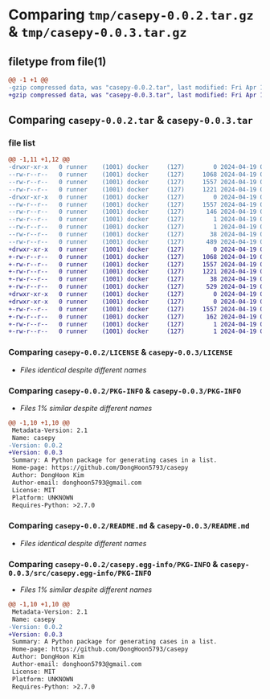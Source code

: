 # Comparing `tmp/casepy-0.0.2.tar.gz` & `tmp/casepy-0.0.3.tar.gz`

## filetype from file(1)

```diff
@@ -1 +1 @@
-gzip compressed data, was "casepy-0.0.2.tar", last modified: Fri Apr 19 06:27:44 2024, max compression
+gzip compressed data, was "casepy-0.0.3.tar", last modified: Fri Apr 19 06:39:34 2024, max compression
```

## Comparing `casepy-0.0.2.tar` & `casepy-0.0.3.tar`

### file list

```diff
@@ -1,11 +1,12 @@
-drwxr-xr-x   0 runner    (1001) docker     (127)        0 2024-04-19 06:27:44.248728 casepy-0.0.2/
--rw-r--r--   0 runner    (1001) docker     (127)     1068 2024-04-19 06:27:34.000000 casepy-0.0.2/LICENSE
--rw-r--r--   0 runner    (1001) docker     (127)     1557 2024-04-19 06:27:44.248728 casepy-0.0.2/PKG-INFO
--rw-r--r--   0 runner    (1001) docker     (127)     1221 2024-04-19 06:27:34.000000 casepy-0.0.2/README.md
-drwxr-xr-x   0 runner    (1001) docker     (127)        0 2024-04-19 06:27:44.248728 casepy-0.0.2/casepy.egg-info/
--rw-r--r--   0 runner    (1001) docker     (127)     1557 2024-04-19 06:27:44.000000 casepy-0.0.2/casepy.egg-info/PKG-INFO
--rw-r--r--   0 runner    (1001) docker     (127)      146 2024-04-19 06:27:44.000000 casepy-0.0.2/casepy.egg-info/SOURCES.txt
--rw-r--r--   0 runner    (1001) docker     (127)        1 2024-04-19 06:27:44.000000 casepy-0.0.2/casepy.egg-info/dependency_links.txt
--rw-r--r--   0 runner    (1001) docker     (127)        1 2024-04-19 06:27:44.000000 casepy-0.0.2/casepy.egg-info/top_level.txt
--rw-r--r--   0 runner    (1001) docker     (127)       38 2024-04-19 06:27:44.248728 casepy-0.0.2/setup.cfg
--rw-r--r--   0 runner    (1001) docker     (127)      489 2024-04-19 06:27:34.000000 casepy-0.0.2/setup.py
+drwxr-xr-x   0 runner    (1001) docker     (127)        0 2024-04-19 06:39:34.243067 casepy-0.0.3/
+-rw-r--r--   0 runner    (1001) docker     (127)     1068 2024-04-19 06:39:27.000000 casepy-0.0.3/LICENSE
+-rw-r--r--   0 runner    (1001) docker     (127)     1557 2024-04-19 06:39:34.243067 casepy-0.0.3/PKG-INFO
+-rw-r--r--   0 runner    (1001) docker     (127)     1221 2024-04-19 06:39:27.000000 casepy-0.0.3/README.md
+-rw-r--r--   0 runner    (1001) docker     (127)       38 2024-04-19 06:39:34.243067 casepy-0.0.3/setup.cfg
+-rw-r--r--   0 runner    (1001) docker     (127)      529 2024-04-19 06:39:27.000000 casepy-0.0.3/setup.py
+drwxr-xr-x   0 runner    (1001) docker     (127)        0 2024-04-19 06:39:34.243067 casepy-0.0.3/src/
+drwxr-xr-x   0 runner    (1001) docker     (127)        0 2024-04-19 06:39:34.243067 casepy-0.0.3/src/casepy.egg-info/
+-rw-r--r--   0 runner    (1001) docker     (127)     1557 2024-04-19 06:39:34.000000 casepy-0.0.3/src/casepy.egg-info/PKG-INFO
+-rw-r--r--   0 runner    (1001) docker     (127)      162 2024-04-19 06:39:34.000000 casepy-0.0.3/src/casepy.egg-info/SOURCES.txt
+-rw-r--r--   0 runner    (1001) docker     (127)        1 2024-04-19 06:39:34.000000 casepy-0.0.3/src/casepy.egg-info/dependency_links.txt
+-rw-r--r--   0 runner    (1001) docker     (127)        1 2024-04-19 06:39:34.000000 casepy-0.0.3/src/casepy.egg-info/top_level.txt
```

### Comparing `casepy-0.0.2/LICENSE` & `casepy-0.0.3/LICENSE`

 * *Files identical despite different names*

### Comparing `casepy-0.0.2/PKG-INFO` & `casepy-0.0.3/PKG-INFO`

 * *Files 1% similar despite different names*

```diff
@@ -1,10 +1,10 @@
 Metadata-Version: 2.1
 Name: casepy
-Version: 0.0.2
+Version: 0.0.3
 Summary: A Python package for generating cases in a list.
 Home-page: https://github.com/DongHoon5793/casepy
 Author: DongHoon Kim
 Author-email: donghoon5793@gmail.com
 License: MIT
 Platform: UNKNOWN
 Requires-Python: >2.7.0
```

### Comparing `casepy-0.0.2/README.md` & `casepy-0.0.3/README.md`

 * *Files identical despite different names*

### Comparing `casepy-0.0.2/casepy.egg-info/PKG-INFO` & `casepy-0.0.3/src/casepy.egg-info/PKG-INFO`

 * *Files 1% similar despite different names*

```diff
@@ -1,10 +1,10 @@
 Metadata-Version: 2.1
 Name: casepy
-Version: 0.0.2
+Version: 0.0.3
 Summary: A Python package for generating cases in a list.
 Home-page: https://github.com/DongHoon5793/casepy
 Author: DongHoon Kim
 Author-email: donghoon5793@gmail.com
 License: MIT
 Platform: UNKNOWN
 Requires-Python: >2.7.0
```

